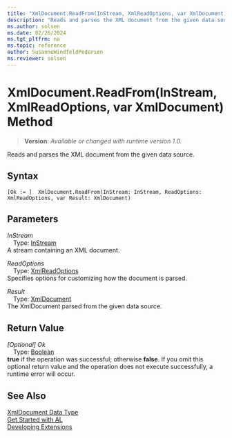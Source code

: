 ```yaml
---
title: "XmlDocument.ReadFrom(InStream, XmlReadOptions, var XmlDocument) Method"
description: "Reads and parses the XML document from the given data source."
ms.author: solsen
ms.date: 02/26/2024
ms.tgt_pltfrm: na
ms.topic: reference
author: SusanneWindfeldPedersen
ms.reviewer: solsen
---
```

[//]: # (START>DO_NOT_EDIT)
[//]: # (IMPORTANT:Do not edit any of the content between here and the END>DO_NOT_EDIT.)
[//]: # (Any modifications should be made in the .xml files in the ModernDev repo.)
# XmlDocument.ReadFrom(InStream, XmlReadOptions, var XmlDocument) Method
> **Version**: _Available or changed with runtime version 1.0._

Reads and parses the XML document from the given data source.


## Syntax
```AL
[Ok := ]  XmlDocument.ReadFrom(InStream: InStream, ReadOptions: XmlReadOptions, var Result: XmlDocument)
```
## Parameters
*InStream*  
&emsp;Type: [InStream](../instream/instream-data-type.md)  
A stream containing an XML document.  

*ReadOptions*  
&emsp;Type: [XmlReadOptions](../xmlreadoptions/xmlreadoptions-data-type.md)  
Specifies options for customizing how the document is parsed.  

*Result*  
&emsp;Type: [XmlDocument](xmldocument-data-type.md)  
The XmlDocument parsed from the given data source.  


## Return Value
*[Optional] Ok*  
&emsp;Type: [Boolean](../boolean/boolean-data-type.md)  
**true** if the operation was successful; otherwise **false**.   If you omit this optional return value and the operation does not execute successfully, a runtime error will occur.  


[//]: # (IMPORTANT: END>DO_NOT_EDIT)
## See Also
[XmlDocument Data Type](xmldocument-data-type.md)  
[Get Started with AL](../../devenv-get-started.md)  
[Developing Extensions](../../devenv-dev-overview.md)